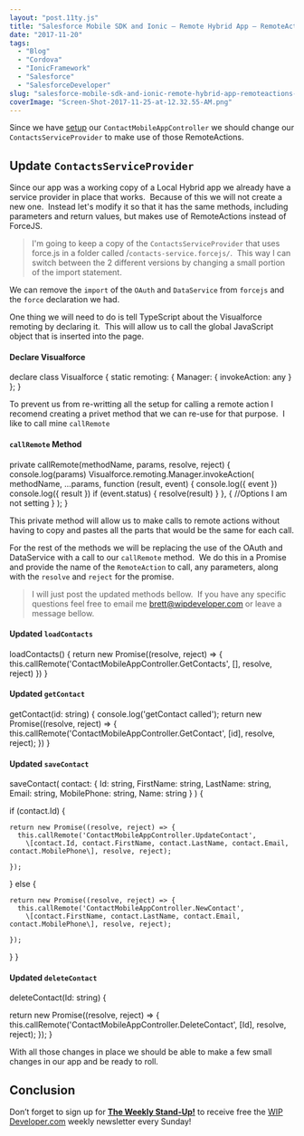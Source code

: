 ```yaml
---
layout: "post.11ty.js"
title: "Salesforce Mobile SDK and Ionic – Remote Hybrid App – RemoteActions Part 2"
date: "2017-11-20"
tags: 
  - "Blog"
  - "Cordova"
  - "IonicFramework"
  - "Salesforce"
  - "SalesforceDeveloper"
slug: "salesforce-mobile-sdk-and-ionic-remote-hybrid-app-remoteactions-part-2"
coverImage: "Screen-Shot-2017-11-25-at-12.32.55-AM.png"
---
```


Since we have [setup](https://wipdeveloper.wpcomstaging.com/2017/11/17/salesforce-mobile-sdk-and-ionic-remote-hybrid-app-remoteactions/) our `ContactMobileAppController` we should change our `ContactsServiceProvider` to make use of those RemoteActions.

## Update `ContactsServiceProvider`

Since our app was a working copy of a Local Hybrid app we already have a service provider in place that works.  Because of this we will not create a new one.  Instead let's modify it so that it has the same methods, including parameters and return values, but makes use of RemoteActions instead of ForceJS.

> I'm going to keep a copy of the `ContactsServiceProvider` that uses force.js in a folder called /`contacts-service.forcejs/`.  This way I can switch between the 2 different versions by changing a small portion of the import statement.

We can remove the `import` of the `OAuth` and `DataService` from `forcejs` and the `force` declaration we had.

One thing we will need to do is tell TypeScript about the Visualforce remoting by declaring it.  This will allow us to call the global JavaScript object that is inserted into the page.

#### Declare Visualforce

declare class Visualforce {
  static remoting: { Manager: { invokeAction: any } };
}

To prevent us from re-writting all the setup for calling a remote action I recomend creating a privet method that we can re-use for that purpose.  I like to call mine `callRemote`

#### `callRemote` Method

private callRemote(methodName, params, resolve, reject) {
  console.log(params)
  Visualforce.remoting.Manager.invokeAction(
    methodName,
    ...params,
    function (result, event) {
      console.log({ event })
      console.log({ result })
      if (event.status) {
        resolve(result)
      }
    },
    {
      //Options I am not setting
    }
  );
}

This private method will allow us to make calls to remote actions without having to copy and pastes all the parts that would be the same for each call.

For the rest of the methods we will be replacing the use of the OAuth and DataService with a call to our `callRemote` method.  We do this in a Promise and provide the name of the `RemoteAction` to call, any parameters, along with the `resolve` and `reject` for the promise.

> I will just post the updated methods bellow.  If you have any specific questions feel free to email me brett@wipdeveloper.com or leave a message bellow.

#### Updated `loadContacts`

loadContacts() {
  return new Promise<any>((resolve, reject) => {
    this.callRemote('ContactMobileAppController.GetContacts', \[\], resolve, reject)
  })
}

#### Updated `getContact`

getContact(id: string) {
  console.log('getContact called');
  return new Promise<any>((resolve, reject) => {
    this.callRemote('ContactMobileAppController.GetContact', \[id\], resolve, reject);
  })
}

#### Updated `saveContact`

saveContact(
  contact:
    {
      Id: string,
      FirstName: string,
      LastName: string,
      Email: string,
      MobilePhone: string,
      Name: string
    }
) {

  if (contact.Id) {

    return new Promise((resolve, reject) => {
      this.callRemote('ContactMobileAppController.UpdateContact',
        \[contact.Id, contact.FirstName, contact.LastName, contact.Email, contact.MobilePhone\], resolve, reject);

    });
  } else {

    return new Promise((resolve, reject) => {
      this.callRemote('ContactMobileAppController.NewContact',
        \[contact.FirstName, contact.LastName, contact.Email, contact.MobilePhone\], resolve, reject);

    });
  }
}

#### Updated `deleteContact`

deleteContact(Id: string) {

  return new Promise((resolve, reject) => {
    this.callRemote('ContactMobileAppController.DeleteContact', \[Id\], resolve, reject);
  });
}

With all those changes in place we should be able to make a few small changes in our app and be ready to roll.

## Conclusion

Don’t forget to sign up for [**The Weekly Stand-Up!**](https://wipdeveloper.wpcomstaging.com/newsletter/) to receive free the [WIP Developer.com](https://wipdeveloper.wpcomstaging.com/) weekly newsletter every Sunday!
